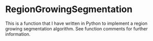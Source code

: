 # RegionGrowingSegmentation

This is a function that I have written in Python to implement a region growing segmentation algorithm. See function comments for further information. 
